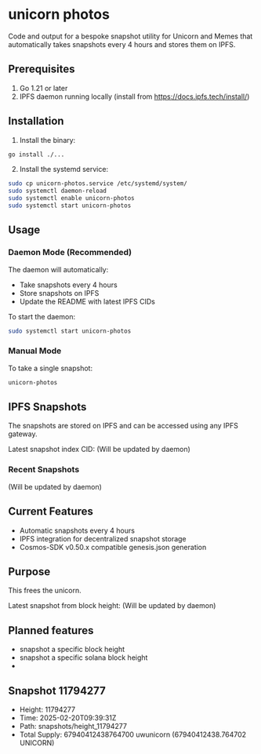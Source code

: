 # unicorn photos

Code and output for a bespoke snapshot utility for Unicorn and Memes that automatically takes snapshots every 4 hours and stores them on IPFS.

## Prerequisites

1. Go 1.21 or later
2. IPFS daemon running locally (install from https://docs.ipfs.tech/install/)

## Installation

1. Install the binary:
```bash
go install ./...
```

2. Install the systemd service:
```bash
sudo cp unicorn-photos.service /etc/systemd/system/
sudo systemctl daemon-reload
sudo systemctl enable unicorn-photos
sudo systemctl start unicorn-photos
```

## Usage

### Daemon Mode (Recommended)
The daemon will automatically:
- Take snapshots every 4 hours
- Store snapshots on IPFS
- Update the README with latest IPFS CIDs

To start the daemon:
```bash
sudo systemctl start unicorn-photos
```

### Manual Mode
To take a single snapshot:
```bash
unicorn-photos
```

## IPFS Snapshots

The snapshots are stored on IPFS and can be accessed using any IPFS gateway.

Latest snapshot index CID: (Will be updated by daemon)

### Recent Snapshots

(Will be updated by daemon)

## Current Features

- Automatic snapshots every 4 hours
- IPFS integration for decentralized snapshot storage
- Cosmos-SDK v0.50.x compatible genesis.json generation

## Purpose

This frees the unicorn.

Latest snapshot from block height: (Will be updated by daemon)

## Planned features

* snapshot a specific block height
* snapshot a specific solana block height
* 

## Snapshot 11794277

- Height: 11794277
- Time: 2025-02-20T09:39:31Z
- Path: snapshots/height_11794277
- Total Supply: 67940412438764700 uwunicorn (67940412438.764702 UNICORN)

